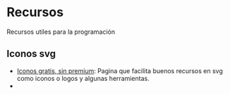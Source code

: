 # Recursos
Recursos utiles para la programación

## Iconos svg

- [Iconos gratis, sin premium](https://www.svgrepo.com/): Pagina que facilita buenos recursos en svg como iconos o logos y algunas herramientas.
- 